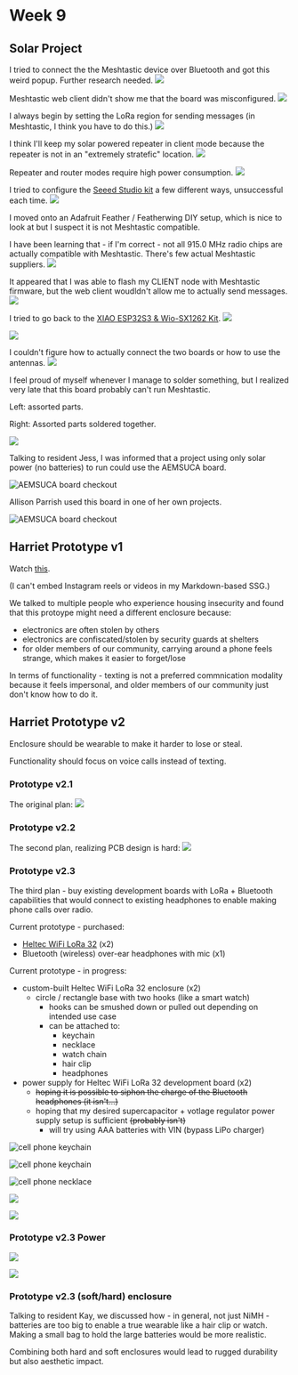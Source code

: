 # Week 9


## Solar Project

I tried to connect the the Meshtastic device over Bluetooth and got this weird popup. Further research needed.
![](https://enderversing.github.io/itp-blog/assets/img/energy/week9/22937.png)

Meshtastic web client didn't show me that the board was misconfigured. 
![](https://enderversing.github.io/itp-blog/assets/img/energy/week9/IMG_2962.gif)

I always begin by setting the LoRa region for sending messages (in Meshtastic, I think you have to do this.)
![](https://enderversing.github.io/itp-blog/assets/img/energy/week9/24011.png)

I think I'll keep my solar powered repeater in client mode because the repeater is not in an "extremely stratefic" location.
![](https://enderversing.github.io/itp-blog/assets/img/energy/week9/24129.png)

Repeater and router modes require high power consumption.
![](https://enderversing.github.io/itp-blog/assets/img/energy/week9/24147.png)

I tried to configure the [Seeed Studio kit](https://www.seeedstudio.com/Wio-SX1262-with-XIAO-ESP32S3-p-5982.html) a few different ways, unsuccessful each time.
![](https://enderversing.github.io/itp-blog/assets/img/energy/week9/IMG_2965.gif)

I moved onto an Adafruit Feather / Featherwing DIY setup, which is nice to look at but I suspect it is not Meshtastic compatible.

I have been learning that - if I'm correct - not all 915.0 MHz radio chips are actually compatible with Meshtastic. There's few actual Meshtastic suppliers.
![](https://enderversing.github.io/itp-blog/assets/img/energy/week9/IMG_2968.gif)

It appeared that I was able to flash my CLIENT node with Meshtastic firmware, but the web client woudldn't allow me to actually send messages.
![](https://enderversing.github.io/itp-blog/assets/img/energy/week9/45458.png)

I tried to go back to the [XIAO ESP32S3 & Wio-SX1262 Kit](https://www.seeedstudio.com/Wio-SX1262-with-XIAO-ESP32S3-p-5982.html).
![](https://enderversing.github.io/itp-blog/assets/img/energy/week9/IMG_2961.jpeg)

![](https://enderversing.github.io/itp-blog/assets/img/energy/week9/IMG_2963.jpeg)

I couldn't figure how to actually connect the two boards or how to use the antennas.
![](https://enderversing.github.io/itp-blog/assets/img/energy/week9/IMG_2964.jpeg)


I feel proud of myself whenever I manage to solder something, but I realized very late that this board probably can't run Meshtastic.

Left: assorted parts.

Right: Assorted parts soldered together.

![](https://enderversing.github.io/itp-blog/assets/img/energy/week9/IMG_2966.jpeg)

Talking to resident Jess, I was informed that a project using only solar power (no batteries) to run could use the AEMSUCA board.

![AEMSUCA board checkout](https://enderversing.github.io/itp-blog/assets/img/energy/week9/aemsuca.png)

Allison Parrish used this board in one of her own projects.

![AEMSUCA board checkout](https://enderversing.github.io/itp-blog/assets/img/energy/week9/parrisn.png)


## Harriet Prototype v1

Watch [this](https://www.instagram.com/reel/DHeEGpXJpe1/).

(I can't embed Instagram reels or videos in my Markdown-based SSG.)

We talked to multiple people who experience housing insecurity and found that this protoype might need a different enclosure because:
* electronics are often stolen by others
* electronics are confiscated/stolen by security guards at shelters
* for older members of our community, carrying around a phone feels strange, which makes it easier to forget/lose

In terms of functionality - texting is not a preferred commnication modality because it feels impersonal, and older members of our community just don't know how to do it.

## Harriet Prototype v2

Enclosure should be wearable to make it harder to lose or steal.

Functionality should focus on voice calls instead of texting.


### Prototype v2.1

The original plan:
![](https://enderversing.github.io/itp-blog/assets/img/energy/week9/v1.png)

### Prototype v2.2

The second plan, realizing PCB design is hard:
![](https://enderversing.github.io/itp-blog/assets/img/energy/week9/v2.png)

### Prototype v2.3


The third plan - buy existing development boards with LoRa + Bluetooth capabilities that would connect to existing headphones to enable making phone calls over radio.

Current prototype - purchased:
* [Heltec WiFi LoRa 32](https://heltec.org/project/wifi-lora-32-v3/) (x2)
* Bluetooth (wireless) over-ear headphones with mic (x1)


Current prototype - in progress:

* custom-built Heltec WiFi LoRa 32 enclosure (x2)
  * circle / rectangle base with two hooks (like a smart watch)
    * hooks can be smushed down or pulled out depending on intended use case
    * can be attached to:
      * keychain
      * necklace
      * watch chain
      * hair clip
      * headphones
* power supply for Heltec WiFi LoRa 32 development board (x2)
  * ~~hoping it is possible to siphon the charge of the Bluetooth headphones (it isn't...)~~
  * hoping that my desired supercapacitor + votlage regulator power supply setup is sufficient ~~(probably isn't)~~
    * will try using AAA batteries with VIN (bypass LiPo charger)


![cell phone keychain](https://enderversing.github.io/itp-blog/assets/img/energy/week9/IMG_2957.JPG)

![cell phone keychain](https://enderversing.github.io/itp-blog/assets/img/energy/week9/IMG_2959.JPG)


![cell phone necklace](https://enderversing.github.io/itp-blog/assets/img/energy/week9/IMG_2960.JPG)

![](https://enderversing.github.io/itp-blog/assets/img/energy/week9/inspo.jpg)

![](https://enderversing.github.io/itp-blog/assets/img/energy/week9/future.jpg)

### Prototype v2.3 Power

![](https://enderversing.github.io/itp-blog/assets/img/energy/week9/copilot_power_advice.png)

![](https://enderversing.github.io/itp-blog/assets/img/energy/week9/connect_alkaline.png)

### Prototype v2.3 (soft/hard) enclosure

Talking to resident Kay, we discussed how - in general, not just NiMH - batteries are too big to enable a true wearable like a hair clip or watch. Making a small bag to hold the large batteries would be more realistic.

Combining both hard and soft enclosures would lead to rugged durability but also aesthetic impact.
